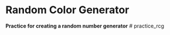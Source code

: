 # Random Color Generator

**Practice for creating a random number generator**
#   p r a c t i c e _ r c g  
 